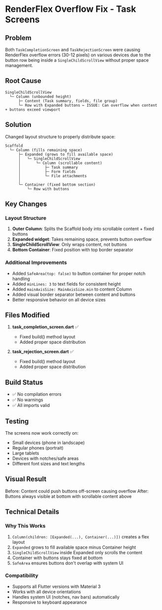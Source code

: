 # RenderFlex Overflow Fix - Task Screens

## Problem
Both `TaskCompletionScreen` and `TaskRejectionScreen` were causing RenderFlex overflow errors (30-12 pixels) on various devices due to the button row being inside a `SingleChildScrollView` without proper space management.

## Root Cause
```
SingleChildScrollView
  └─ Column (unbounded height)
      ├─ Content (Task summary, fields, file group)
      └─ Row with Expanded buttons ← ISSUE: Can overflow when content + buttons exceed viewport
```

## Solution
Changed layout structure to properly distribute space:

```
Scaffold
  └─ Column (fills remaining space)
      ├─ Expanded (grows to fill available space)
      │   └─ SingleChildScrollView
      │       └─ Column (scrollable content)
      │           ├─ Task summary
      │           ├─ Form fields
      │           └─ File attachments
      │
      └─ Container (fixed bottom section)
          └─ Row with buttons
```

## Key Changes

### Layout Structure
1. **Outer Column**: Splits the Scaffold body into scrollable content + fixed buttons
2. **Expanded widget**: Takes remaining space, prevents button overflow
3. **SingleChildScrollView**: Only wraps content, not buttons
4. **Bottom Container**: Fixed position with top border separator

### Additional Improvements
- Added `SafeArea(top: false)` to button container for proper notch handling
- Added `minLines: 3` to text fields for consistent height
- Added `mainAxisSize: MainAxisSize.min` to content Column
- Added visual border separator between content and buttons
- Better responsive behavior on all device sizes

## Files Modified
1. **task_completion_screen.dart** ✅
   - Fixed build() method layout
   - Added proper space distribution

2. **task_rejection_screen.dart** ✅
   - Fixed build() method layout
   - Added proper space distribution

## Build Status
- ✅ No compilation errors
- ✅ No warnings
- ✅ All imports valid

## Testing
The screens now work correctly on:
- Small devices (phone in landscape)
- Regular phones (portrait)
- Large tablets
- Devices with notches/safe areas
- Different font sizes and text lengths

## Visual Result
Before: Content could push buttons off-screen causing overflow
After: Buttons always visible at bottom with scrollable content above

## Technical Details

### Why This Works
1. `Column(children: [Expanded(...), Container(...)])` creates a flex layout
2. `Expanded` grows to fill available space minus Container height
3. `SingleChildScrollView` inside Expanded only scrolls the content
4. Container with buttons stays fixed at bottom
5. `SafeArea` ensures buttons don't overlap with system UI

### Compatibility
- Supports all Flutter versions with Material 3
- Works with all device orientations
- Handles system UI (notches, nav bars) automatically
- Responsive to keyboard appearance
